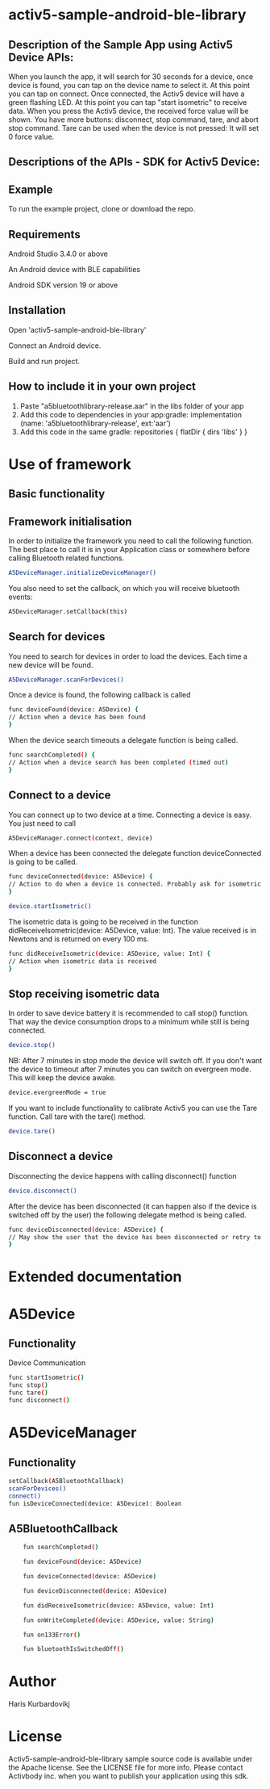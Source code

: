 # activ5-sample-android-ble-library

## Description of the Sample App using Activ5 Device APIs:

When you launch the app, it will search for 30 seconds for a device, once device is found, you can tap on the device name to select it.
At this point you can tap on connect. Once connected, the Activ5 device will have a green flashing LED.
At this point you can tap "start isometric" to receive data. When you press the Activ5 device, the received force value will be shown.
You have more buttons: disconnect, stop command, tare, and abort stop command. Tare can be used when the device is not pressed: It will set 0 force value.

## Descriptions of the APIs - SDK for Activ5 Device:

## Example

To run the example project, clone or download the repo.

## Requirements

Android Studio 3.4.0 or above

An Android device with BLE capabilities

Android SDK version 19 or above

## Installation

Open 'activ5-sample-android-ble-library'

Connect an Android device.

Build and run project.

## How to include it in your own project

1. Paste "a5bluetoothlibrary-release.aar" in the libs folder of your app
2. Add this code to dependencies in your app:gradle: implementation (name: 'a5bluetoothlibrary-release', ext:'aar')
3. Add this code in the same gradle: 
repositories {
    flatDir {
        dirs 'libs'
    }
}

# Use of framework

## Basic functionality

## Framework initialisation

In order to initialize the framework you need to call the following function. The best place to call it is in your Application class or somewhere before calling Bluetooth related functions.

```bash
A5DeviceManager.initializeDeviceManager()
```

You also need to set the callback, on which you will receive bluetooth events:
```bash
A5DeviceManager.setCallback(this)
```

## Search for devices

You need to search for devices in order to load the devices. Each time a new device will be found.

```bash
A5DeviceManager.scanForDevices()
```

Once a device is found, the following callback is called
```bash
func deviceFound(device: A5Device) {
// Action when a device has been found
}
```

When the device search timeouts a delegate function is being called.
```bash
func searchCompleted() {
// Action when a device search has been completed (timed out)
}
```

## Connect to a device

You can connect up to two device at a time.
Connecting a device is easy. You just need to call

```bash
A5DeviceManager.connect(context, device)
```

When a device has been connected the delegate function deviceConnected is going to be called.

```bash
func deviceConnected(device: A5Device) {
// Action to do when a device is connected. Probably ask for isometric data
}
```    
```bash
device.startIsometric()
```

The isometric data is going to be received in the function didReceiveIsometric(device: A5Device, value: Int). 
The value received is in Newtons and is returned on every 100 ms.

```bash
func didReceiveIsometric(device: A5Device, value: Int) {
// Action when isometric data is received
}
```    
## Stop receiving isometric data

In order to save device battery it is recommended to call stop() function. That way the device consumption drops to a minimum while still is being connected.

```bash
device.stop()
```    

NB: After 7 minutes in stop mode the device will switch off. If you don't want the device to timeout after 7 minutes you can switch on evergreen mode. This will keep the device awake.

```bash
device.evergreenMode = true
```    

If you want to include functionality to calibrate Activ5 you can use the Tare function. Call tare with the tare() method.

```bash
device.tare()
```   

## Disconnect a device

Disconnecting the device happens with calling disconnect() function

```bash
device.disconnect()
```    

After the device has been disconnected (it can happen also if the device is switched off by the user) the following delegate method is being called.

```bash
func deviceDisconnected(device: A5Device) {
// May show the user that the device has been disconnected or retry to connect if needed.
}
```    

# Extended documentation

# A5Device

## Functionality

Device Communication

```bash
func startIsometric()
func stop()
func tare()
func disconnect()
```

# A5DeviceManager

## Functionality

```bash
setCallback(A5BluetoothCallback)
scanForDevices()
connect()
fun isDeviceConnected(device: A5Device): Boolean
```

## A5BluetoothCallback
```bash
    fun searchCompleted()

    fun deviceFound(device: A5Device)

    fun deviceConnected(device: A5Device)

    fun deviceDisconnected(device: A5Device)

    fun didReceiveIsometric(device: A5Device, value: Int)

    fun onWriteCompleted(device: A5Device, value: String)

    fun on133Error()

    fun bluetoothIsSwitchedOff()
```

# Author

Haris Kurbardovikj

# License

Activ5-sample-android-ble-library sample source code is available under the Apache license. See the LICENSE file for more info.
Please contact Activbody inc. when you want to publish your application using this sdk.
